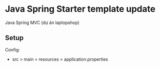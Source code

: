 # Java Spring Starter template update
Java Spring MVC (dự án laptopshop)

## Setup
Config:
- src > main > resources > application.properties